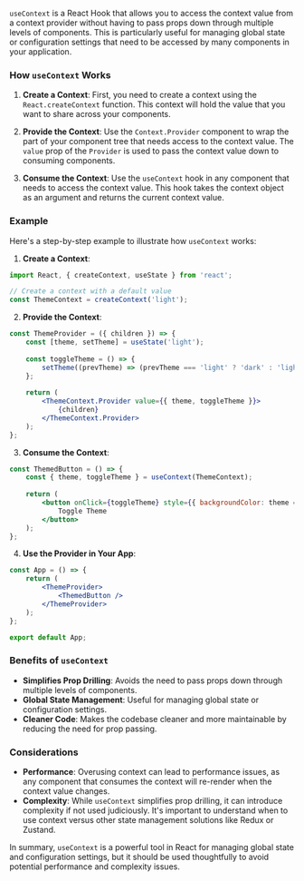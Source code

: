 `useContext` is a React Hook that allows you to access the context value from a context provider without having to pass props down through multiple levels of components. This is particularly useful for managing global state or configuration settings that need to be accessed by many components in your application.

### How `useContext` Works

1. **Create a Context**: First, you need to create a context using the `React.createContext` function. This context will hold the value that you want to share across your components.

2. **Provide the Context**: Use the `Context.Provider` component to wrap the part of your component tree that needs access to the context value. The `value` prop of the `Provider` is used to pass the context value down to consuming components.

3. **Consume the Context**: Use the `useContext` hook in any component that needs to access the context value. This hook takes the context object as an argument and returns the current context value.

### Example

Here's a step-by-step example to illustrate how `useContext` works:

1. **Create a Context**:

```javascript
import React, { createContext, useState } from 'react';

// Create a context with a default value
const ThemeContext = createContext('light');
```

2. **Provide the Context**:

```jsx
const ThemeProvider = ({ children }) => {
	const [theme, setTheme] = useState('light');
	
	const toggleTheme = () => {
		setTheme((prevTheme) => (prevTheme === 'light' ? 'dark' : 'light'));
	};
	
	return (
		<ThemeContext.Provider value={{ theme, toggleTheme }}>
			{children}
		</ThemeContext.Provider>
	);
};
```

3. **Consume the Context**:

```jsx
const ThemedButton = () => {
	const { theme, toggleTheme } = useContext(ThemeContext);
	
	return (
		<button onClick={toggleTheme} style={{ backgroundColor: theme === 'light' ? 'white' : 'black', color: theme === 'light' ? 'black' : 'white' }}>
			Toggle Theme
		</button>
	);
};
```

4. **Use the Provider in Your App**:

```jsx
const App = () => {
	return (
		<ThemeProvider>
			<ThemedButton />
		</ThemeProvider>
	);
};

export default App;
```

### Benefits of `useContext`

- **Simplifies Prop Drilling**: Avoids the need to pass props down through multiple levels of components.
- **Global State Management**: Useful for managing global state or configuration settings.
- **Cleaner Code**: Makes the codebase cleaner and more maintainable by reducing the need for prop passing.

### Considerations

- **Performance**: Overusing context can lead to performance issues, as any component that consumes the context will re-render when the context value changes.
- **Complexity**: While `useContext` simplifies prop drilling, it can introduce complexity if not used judiciously. It's important to understand when to use context versus other state management solutions like Redux or Zustand.

In summary, `useContext` is a powerful tool in React for managing global state and configuration settings, but it should be used thoughtfully to avoid potential performance and complexity issues.